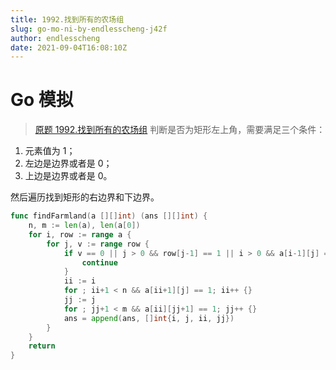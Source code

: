 ```yaml
---
title: 1992.找到所有的农场组
slug: go-mo-ni-by-endlesscheng-j42f
author: endlesscheng
date: 2021-09-04T16:08:10Z
---
```

# Go 模拟
 
> [原题 1992.找到所有的农场组](https://leetcode.cn/problems/find-all-groups-of-farmland)
判断是否为矩形左上角，需要满足三个条件：

1. 元素值为 $1$；
2. 左边是边界或者是 $0$；
3. 上边是边界或者是 $0$。

然后遍历找到矩形的右边界和下边界。

```go
func findFarmland(a [][]int) (ans [][]int) {
	n, m := len(a), len(a[0])
	for i, row := range a {
		for j, v := range row {
			if v == 0 || j > 0 && row[j-1] == 1 || i > 0 && a[i-1][j] == 1 {
				continue
			}
			ii := i
			for ; ii+1 < n && a[ii+1][j] == 1; ii++ {}
			jj := j
			for ; jj+1 < m && a[ii][jj+1] == 1; jj++ {}
			ans = append(ans, []int{i, j, ii, jj})
		}
	}
	return
}
```
